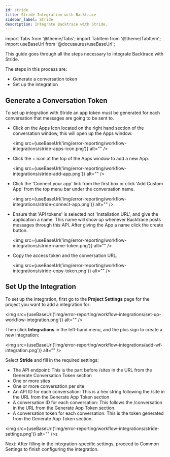```yaml
---
id: stride
title: Stride Integration with Backtrace
sidebar_label: Stride
description: Integrate Backtrace with Stride.
---
```


import Tabs from '@theme/Tabs';
import TabItem from '@theme/TabItem';
import useBaseUrl from '@docusaurus/useBaseUrl';

This guide goes through all the steps necessary to integrate Backtrace with Stride.

The steps in this process are:

- Generate a conversation token
- Set up the integration

## Generate a Conversation Token

To set up integration with Stride an app token must be generated for each conversation that messages are going to be sent to.

- Click on the Apps Icon located on the right hand section of the conversation window, this will open up the Apps window.

  <img src={useBaseUrl('img/error-reporting/workflow-integrations/stride-apps-icon.png')} alt="" />

- Click the + icon at the top of the Apps window to add a new App.

  <img src={useBaseUrl('img/error-reporting/workflow-integrations/stride-add-app.png')} alt="" />

- Click the 'Connect your app' link from the first box or click 'Add Custom App' from the top menu bar under the conversation name.

  <img src={useBaseUrl('img/error-reporting/workflow-integrations/stride-connect-app.png')} alt="" />

- Ensure that 'API tokens' is selected not 'Installation URL', and give the application a name. This name will show up whenever Backtrace posts messages through this API. After giving the App a name click the create button.

  <img src={useBaseUrl('img/error-reporting/workflow-integrations/stride-name-token.png')} alt="" />

- Copy the access token and the conversation URL.

  <img src={useBaseUrl('img/error-reporting/workflow-integrations/stride-copy-token.png')} alt="" />

## Set Up the Integration

To set up the integration, first go to the **Project Settings** page for the project you want to add a integration for:

<img src={useBaseUrl('img/error-reporting/workflow-integrations/set-up-workflow-integration.png')} alt="" />

Then click **Integrations** in the left-hand menu, and the plus sign to create a new integration:

<img src={useBaseUrl('img/error-reporting/workflow-integrations/add-wf-integration.png')} alt="" />

Select **Stride** and fill in the required settings:

- The API endpoint: This is the part before /sites in the URL from the Generate Conversation Token section
- One or more sites
- One or more conversation per site
- An API ID for each conversation: This is a hex string following the /site in the URL from the Generate App Token section
- A conversation ID for each conversation: This follows the /conversation in the URL from the Generate App Token section.
- A conversation token for each conversation: This is the token generated from the Generate App Token section.

<img src={useBaseUrl('img/error-reporting/workflow-integrations/stride-settings.png')} alt="" />s

Next: After filling in the integration-specific settings, proceed to Common Settings to finish configuring the integration.
